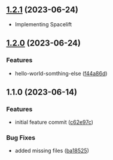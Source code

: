 

## [1.2.1](https://github.com-personal/Surajtalwar/terraform-aws-dlm-role/compare/1.2.0...1.2.1) (2023-06-24)

* Implementing Spacelift


## [1.2.0](https://github.com-personal/Surajtalwar/terraform-aws-dlm-role/compare/1.1.0...1.2.0) (2023-06-24)


### Features

* hello-world-somthing-else ([f44a86d](https://github.com-personal/Surajtalwar/terraform-aws-dlm-role/commit/f44a86db5cc03d5809da6e51177c7bb607160c4b))

## 1.1.0 (2023-06-14)


### Features

* initial feature commit ([c62e97c](https://github.com-personal/Surajtalwar/terraform-aws-dlm-role/commit/c62e97cbbfb2cfd9af7430e488f1ddb2becaea80))


### Bug Fixes

* added missing files ([ba18525](https://github.com-personal/Surajtalwar/terraform-aws-dlm-role/commit/ba185253603d89331029df58f016dfa229e60bc2))